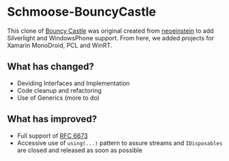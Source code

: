 Schmoose-BouncyCastle
=====================

This clone of [Bouncy Castle][1] was original created from [neoeinstein][2] to add Silverlight and WindowsPhone support.
From here, we added projects for Xamarin MonoDroid, PCL and WinRT.

What has changed?
-----------------
* Deviding Interfaces and Implementation
* Code cleanup and refactoring
* Use of Generics (more to do)

What has improved?
------------------
* Full support of [RFC 6673][3]
* Accessive use of `using(...)` pattern to assure streams and `IDisposables` are closed and released as soon as possible

[1]: http://www.bouncycastle.org/csharp/
[2]: https://github.com/neoeinstein/bouncycastle
[3]: http://tools.ietf.org/html/rfc6637
